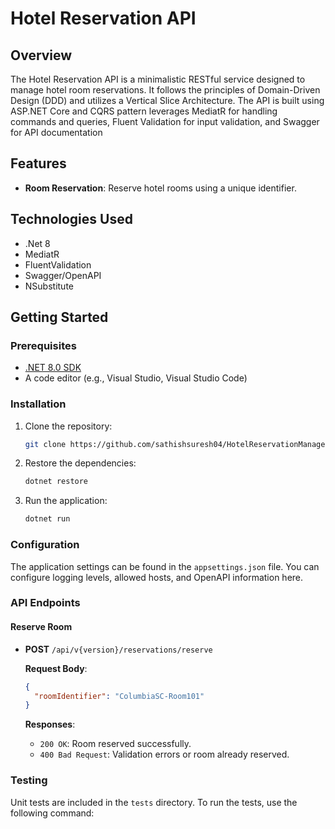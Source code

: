 # Hotel Reservation API

## Overview

The Hotel Reservation API is a minimalistic RESTful service designed to manage hotel room reservations. It follows the
principles of Domain-Driven Design (DDD) and utilizes a Vertical Slice Architecture. The API is built using ASP.NET Core
and CQRS pattern leverages MediatR for handling commands and queries, Fluent Validation for input validation, and Swagger for API
documentation

## Features

- **Room Reservation**: Reserve hotel rooms using a unique identifier.

## Technologies Used

- .Net 8
- MediatR
- FluentValidation
- Swagger/OpenAPI
- NSubstitute

## Getting Started

### Prerequisites

- [.NET 8.0 SDK](https://dotnet.microsoft.com/download/dotnet/8.0)
- A code editor (e.g., Visual Studio, Visual Studio Code)

### Installation

1. Clone the repository:

   ```bash
   git clone https://github.com/sathishsuresh04/HotelReservationManagement
   ```

2. Restore the dependencies:

   ```bash
   dotnet restore
   ```

3. Run the application:

   ```bash
   dotnet run
   ```

### Configuration

The application settings can be found in the `appsettings.json` file. You can configure logging levels, allowed hosts,
and OpenAPI information here.

### API Endpoints

#### Reserve Room

- **POST** `/api/v{version}/reservations/reserve`

  **Request Body**:
  ```json
  {
    "roomIdentifier": "ColumbiaSC-Room101"
  }
  ```

  **Responses**:
    - `200 OK`: Room reserved successfully.
    - `400 Bad Request`: Validation errors or room already reserved.

### Testing

Unit tests are included in the `tests` directory. To run the tests, use the following command:
